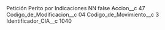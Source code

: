 <?xml version="1.0" encoding="UTF-8"?>
<CustomMetadata xmlns="http://soap.sforce.com/2006/04/metadata" xmlns:xsi="http://www.w3.org/2001/XMLSchema-instance" xmlns:xsd="http://www.w3.org/2001/XMLSchema">
    <label>Petición Perito por Indicaciones NN</label>
    <protected>false</protected>
    <values>
        <field>Accion__c</field>
        <value xsi:type="xsd:string">47</value>
    </values>
    <values>
        <field>Codigo_de_Modificacion__c</field>
        <value xsi:type="xsd:string">04</value>
    </values>
    <values>
        <field>Codigo_de_Movimiento__c</field>
        <value xsi:type="xsd:string">3</value>
    </values>
    <values>
        <field>Identificador_CIA__c</field>
        <value xsi:type="xsd:string">1040</value>
    </values>
</CustomMetadata>
